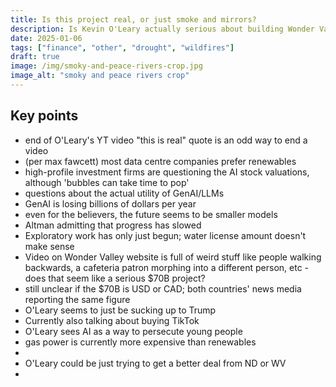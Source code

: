 ```yaml
---
title: Is this project real, or just smoke and mirrors?
description: Is Kevin O'Leary actually serious about building Wonder Valley, or is it just a publicity stunt? Too many things don't add up.
date: 2025-01-06
tags: ["finance", "other", "drought", "wildfires"]
draft: true
image: /img/smoky-and-peace-rivers-crop.jpg
image_alt: "smoky and peace rivers crop"
---
```


## Key points

* end of O'Leary's YT video "this is real" quote is an odd way to end a video
* (per max fawcett) most data centre companies prefer renewables
* high-profile investment firms are questioning the AI stock valuations, although 'bubbles can take time to pop'
* questions about the actual utility of GenAI/LLMs
* GenAI is losing billions of dollars per year
* even for the believers, the future seems to be smaller models
* Altman admitting that progress has slowed
* Exploratory work has only just begun; water license amount doesn't make sense
* Video on Wonder Valley website is full of weird stuff like people walking backwards, a cafeteria patron morphing into a different person, etc - does that seem like a serious $70B project?
* still unclear if the $70B is USD or CAD; both countries' news media reporting the same figure
* O'Leary seems to just be sucking up to Trump
* Currently also talking about buying TikTok
* O'Leary sees AI as a way to persecute young people
* gas power is currently more expensive than renewables
* 
* O'Leary could be just trying to get a better deal from ND or WV
* 